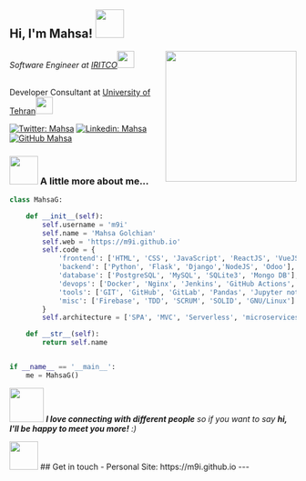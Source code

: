 <h2> Hi, I'm Mahsa! <img src="https://media.giphy.com/media/mGcNjsfWAjY5AEZNw6/giphy.gif" width="50"></h2>
<img align='right' src="https://media.giphy.com/media/ieyl9zmCjO4b4t6qoY/giphy.gif" width="230">
<p><em>Software Engineer at <a href="http://iritco.com/en">IRITCO</a><img src="https://media.giphy.com/media/WUlplcMpOCEmTGBtBW/giphy.gif" width="30"></em></p></br>Developer Consultant at <a href="https://it.ut.ac.ir/en">University of Tehran</a><img src="https://media.giphy.com/media/fYSnHlufseco8Fh93Z/giphy.gif" width="30">


[![Twitter: Mahsa](https://img.shields.io/twitter/follow/mahsa?style=social)](https://twitter.com/mahsa_g_)
[![Linkedin: Mahsa](https://img.shields.io/badge/-mahsa-blue?style=flat-square&logo=Linkedin&logoColor=white&link=https://www.linkedin.com/in/mahsaa/)](https://www.linkedin.com/in/mahsaa/)
[![GitHub Mahsa](https://img.shields.io/github/followers/m9i?label=follow&style=social)](https://github.com/m9i)


### <img src="https://media.giphy.com/media/VgCDAzcKvsR6OM0uWg/giphy.gif" width="50"> A little more about me...  


```python
class MahsaG:

    def __init__(self):
        self.username = 'm9i'
        self.name = 'Mahsa Golchian'
        self.web = 'https://m9i.github.io'
        self.code = {
            'frontend': ['HTML', 'CSS', 'JavaScript', 'ReactJS', 'VueJS', 'Boostrap'],
            'backend': ['Python', 'Flask', 'Django','NodeJS', 'Odoo'],
            'database': ['PostgreSQL', 'MySQL', 'SQLite3', 'Mongo DB'],
            'devops': ['Docker', 'Nginx', 'Jenkins', 'GitHub Actions', 'AWS', 'Heroku','Ansible','Sentry'],
            'tools': ['GIT', 'GitHub', 'GitLab', 'Pandas', 'Jupyter notebook', 'SQLAlchemy', 'Redis', 'Celery'],
            'misc': ['Firebase', 'TDD', 'SCRUM', 'SOLID', 'GNU/Linux']
        }
        self.architecture = ['SPA', 'MVC', 'Serverless', 'microservices']

    def __str__(self):
        return self.name


if __name__ == '__main__':
    me = MahsaG()
```

<img src="https://media.giphy.com/media/LnQjpWaON8nhr21vNW/giphy.gif" width="60"> <em><b>I love connecting with different people</b> so if you want to say <b>hi, I'll be happy to meet you more!</b> :)</em>

<img src="https://media.giphy.com/media/12oufCB0MyZ1Go/giphy.gif" width="50">
## Get in touch
- Personal Site: https://m9i.github.io
---
